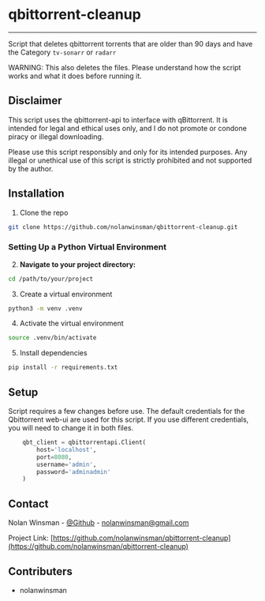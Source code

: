 # qbittorrent-cleanup

---

Script that deletes qbittorrent torrents that are older than 90 days and have the Category `tv-sonarr` or `radarr`

WARNING: This also deletes the files. Please understand how the script works and what it does before running it.

## Disclaimer

This script uses the qbittorrent-api to interface with qBittorrent. It is intended for legal and ethical uses only, and I do not promote or condone piracy or illegal downloading.

Please use this script responsibly and only for its intended purposes. Any illegal or unethical use of this script is strictly prohibited and not supported by the author.

## Installation

1. Clone the repo

```sh
git clone https://github.com/nolanwinsman/qbittorrent-cleanup.git
```

### Setting Up a Python Virtual Environment

2. **Navigate to your project directory:**

```sh
cd /path/to/your/project
```

3. Create a virtual environment

```sh
python3 -m venv .venv
```

4. Activate the virtual environment

```sh
source .venv/bin/activate
```

5. Install dependencies

```sh
pip install -r requirements.txt
```

## Setup

Script requires a few changes before use. The default credentials for the Qbittorrent web-ui are used for this script. If you use different credentials, you will need to change it in both files.

```py
    qbt_client = qbittorrentapi.Client(
        host='localhost',
        port=8080,
        username='admin',
        password='adminadmin'
    )
```

## Contact

Nolan Winsman - [@Github](https://github.com/nolanwinsman) - nolanwinsman@gmail.com

Project Link: [https://github.com/nolanwinsman/qbittorrent-cleanup](https://github.com/nolanwinsman/qbittorrent-cleanup)

## Contributers

- nolanwinsman
